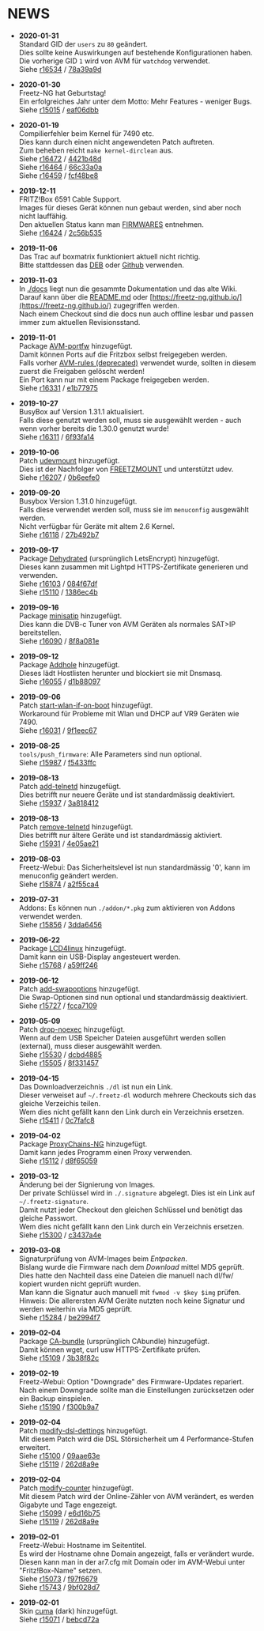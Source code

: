 # NEWS

 * __2020-01-31__<br>
   Standard GID der ```users``` zu ```80``` geändert.<br>
   Dies sollte keine Auswirkungen auf bestehende Konfigurationen haben.<br>
   Die vorherige GID ```1``` wird von AVM für ```watchdog``` verwendet.<br>
   Siehe [r16534](https://trac.boxmatrix.info/freetz-ng/changeset/16534/freetz-ng)
   / [78a39a9d](https://github.com/Freetz-NG/freetz-ng/commit/78a39a9d9067ccf79c19e44c54a9b7a890d155cd)<br>

 * __2020-01-30__<br>
   Freetz-NG hat Geburtstag!<br>
   Ein erfolgreiches Jahr unter dem Motto: Mehr Features - weniger Bugs.<br>
   Siehe [r15015](https://trac.boxmatrix.info/freetz-ng/changeset/15015/freetz-ng)
   / [eaf06dbb](https://github.com/Freetz-NG/freetz-ng/commit/eaf06dbb153d8ee2eabeedb827f1c8d80e409744)<br>

 * __2020-01-19__<br>
   Compilierfehler beim Kernel für 7490 etc.<br>
   Dies kann durch einen nicht angewendeten Patch auftreten.<br>
   Zum beheben reicht ```make kernel-dirclean``` aus.<br>
   Siehe [r16472](https://trac.boxmatrix.info/freetz-ng/changeset/16472/freetz-ng)
   / [4421b48d](https://github.com/Freetz-NG/freetz-ng/commit/4421b48d92022fa9e15d50edd3384dbe6089111b)<br>
   Siehe [r16464](https://trac.boxmatrix.info/freetz-ng/changeset/16464/freetz-ng)
   / [66c33a0a](https://github.com/Freetz-NG/freetz-ng/commit/66c33a0a9e2c945a9ff70a7f527819402b6073e7)<br>
   Siehe [r16459](https://trac.boxmatrix.info/freetz-ng/changeset/16459/freetz-ng)
   / [fcf48be8](https://github.com/Freetz-NG/freetz-ng/commit/fcf48be8ff4385f5bfb264b96ee61c3d903d28ef)<br>

 * __2019-12-11__<br>
   FRITZ!Box 6591 Cable Support.<br>
   Images für dieses Gerät können nun gebaut werden, sind aber noch nicht lauffähig.<br>
   Den aktuellen Status kann man [FIRMWARES](FIRMWARES.md#not-supported-devices) entnehmen.<br>
   Siehe [r16424](https://trac.boxmatrix.info/freetz-ng/changeset/16424/freetz-ng)
   / [2c56b535](https://github.com/Freetz-NG/freetz-ng/commit/2c56b5354f0e2aa06d87ab7c6aedd70b639be08e)<br>

 * __2019-11-06__<br>
   Das Trac auf boxmatrix funktioniert aktuell nicht richtig.<br>
   Bitte stattdessen das [DEB](https://www.digital-eliteboard.com/forums/2045/) oder [Github](https://github.com/Freetz-NG/freetz-ng/issues) verwenden.<br>

 * __2019-11-03__<br>
   In [./docs](./) liegt nun die gesammte Dokumentation und das alte Wiki.<br>
   Darauf kann über die [README.md](README.md) oder [https://freetz-ng.github.io/](https://freetz-ng.github.io/) zugegriffen werden.<br>
   Nach einem Checkout sind die docs nun auch offline lesbar und passen immer zum aktuellen Revisionsstand.<br>

 * __2019-11-01__<br>
   Package [AVM-portfw](make/avm-portfw.md) hinzugefügt.<br>
   Damit können Ports auf die Fritzbox selbst freigegeben werden.<br>
   Falls vorher [AVM-rules (deprecated)](make/avm-rules.md) verwendet wurde, sollten in diesem zuerst die Freigaben gelöscht werden!<br>
   Ein Port kann nur mit einem Package freigegeben werden.<br>
   Siehe [r16331](https://trac.boxmatrix.info/freetz-ng/changeset/16331/freetz-ng)
   / [e1b77975](https://github.com/Freetz-NG/freetz-ng/commit/e1b77975a25a939ca935ce324b3d90f27d3013ba)<br>

 * __2019-10-27__<br>
   BusyBox auf Version 1.31.1 aktualisiert.<br>
   Falls diese genutzt werden soll, muss sie ausgewählt werden - auch wenn vorher bereits die 1.30.0 genutzt wurde!<br>
   Siehe [r16311](https://trac.boxmatrix.info/freetz-ng/changeset/16311/freetz-ng)
   / [6f93fa14](https://github.com/Freetz-NG/freetz-ng/commit/6f93fa14d35e709c09467b4fd450575094beeeb2)<br>

 * __2019-10-06__<br>
   Patch [udevmount](patches/README.md#patch-udevmount) hinzugefügt.<br>
   Dies ist der Nachfolger von [FREETZMOUNT](patches/README.md#patch-freetzmount) und unterstützt udev.<br>
   Siehe [r16207](https://trac.boxmatrix.info/freetz-ng/changeset/16207/freetz-ng)
   / [0b6eefe0](https://github.com/Freetz-NG/freetz-ng/commit/0b6eefe0091040bf0bf51245bc08446656f21a12)<br>

 * __2019-09-20__<br>
   Busybox Version 1.31.0 hinzugefügt.<br>
   Falls diese verwendet werden soll, muss sie im ```menuconfig``` ausgewählt werden.<br>
   Nicht verfügbar für Geräte mit altem 2.6 Kernel.<br>
   Siehe [r16118](https://trac.boxmatrix.info/freetz-ng/changeset/16118/freetz-ng)
   / [27b492b7](https://github.com/Freetz-NG/freetz-ng/commit/27b492b7c2471de6e8013fe5bed35508076e37d7)<br>

 * __2019-09-17__<br>
   Package [Dehydrated](make/dehydrated.md) (ursprünglich LetsEncrypt) hinzugefügt.<br>
   Dieses kann zusammen mit Lightpd HTTPS-Zertifikate generieren und verwenden.<br>
   Siehe [r16103](https://trac.boxmatrix.info/freetz-ng/changeset/16103/freetz-ng)
   / [084f67df](https://github.com/Freetz-NG/freetz-ng/commit/084f67df21b53a34cfddb9a12ccd84cf850e61b9)<br>
   Siehe [r15110](https://trac.boxmatrix.info/freetz-ng/changeset/15110/freetz-ng)
   / [1386ec4b](https://github.com/Freetz-NG/freetz-ng/commit/1386ec4bdf9d3ace1d92410218e2a949c73aa85d)<br>

 * __2019-09-16__<br>
   Package [minisatip](make/minisatip.md) hinzugefügt.<br>
   Dies kann die DVB-c Tuner von AVM Geräten als normales SAT>IP bereitstellen.<br>
   Siehe [r16090](https://trac.boxmatrix.info/freetz-ng/changeset/16090/freetz-ng)
   / [8f8a081e](https://github.com/Freetz-NG/freetz-ng/commit/8f8a081e32a2e8c936558ea0247eaf7b99312c8b)<br>

 * __2019-09-12__<br>
   Package [Addhole](make/addhole.md) hinzugefügt.<br>
   Dieses lädt Hostlisten herunter und blockiert sie mit Dnsmasq.<br>
   Siehe [r16055](https://trac.boxmatrix.info/freetz-ng/changeset/16055/freetz-ng)
   / [d1b88097](https://github.com/Freetz-NG/freetz-ng/commit/d1b8809796f3dfecae95c3c76f3fdf921a72cd32)<br>

 * __2019-09-06__<br>
   Patch [start-wlan-if-on-boot](patches/README.md#patch-start-wlan-if-on-boot) hinzugefügt.<br>
   Workaround für Probleme mit Wlan und DHCP auf VR9 Geräten wie 7490.<br>
   Siehe [r16031](https://trac.boxmatrix.info/freetz-ng/changeset/16031/freetz-ng)
   / [9f1eec67](https://github.com/Freetz-NG/freetz-ng/commit/9f1eec67f7cad2824fb4306020964aed9e8c00fe)<br>

 * __2019-08-25__<br>
   ```tools/push_firmware```: Alle Parameters sind nun optional.<br>
   Siehe [r15987](https://trac.boxmatrix.info/freetz-ng/changeset/15987/freetz-ng)
   / [f5433ffc](https://github.com/Freetz-NG/freetz-ng/commit/f5433ffc7ad3ab453382ba377c0206ef350d4a26)<br>

 * __2019-08-13__<br>
   Patch [add-telnetd](patches/README.md#add-telnetd) hinzugefügt.<br>
   Dies betrifft nur neuere Geräte und ist standardmässig deaktiviert.<br>
   Siehe [r15937](https://trac.boxmatrix.info/freetz-ng/changeset/15937/freetz-ng)
   / [3a818412](https://github.com/Freetz-NG/freetz-ng/commit/3a8184127e24c266d28413eb4633a25ddd079252)<br>

 * __2019-08-13__<br>
   Patch [remove-telnetd](patches/README.md#remove-telnetd) hinzugefügt.<br>
   Dies betrifft nur ältere Geräte und ist standardmässig aktiviert.<br>
   Siehe [r15931](https://trac.boxmatrix.info/freetz-ng/changeset/15931/freetz-ng)
   / [4e05ae21](https://github.com/Freetz-NG/freetz-ng/commit/4e05ae21279a6cff2a914c60904290a8674ecfff)<br>

 * __2019-08-03__<br>
   Freetz-Webui: Das Sicherheitslevel ist nun standardmässig '0', kann im menuconfig geändert werden.<br>
   Siehe [r15874](https://trac.boxmatrix.info/freetz-ng/changeset/15874/freetz-ng)
   / [a2f55ca4](https://github.com/Freetz-NG/freetz-ng/commit/a2f55ca4bb5ef2e1f66e2800fb1cd08a05c19004)<br>

 * __2019-07-31__<br>
   Addons: Es können nun ```./addon/*.pkg``` zum aktivieren von Addons verwendet werden.<br>
   Siehe [r15856](https://trac.boxmatrix.info/freetz-ng/changeset/15856/freetz-ng)
   / [3dda6456](https://github.com/Freetz-NG/freetz-ng/commit/3dda64565e9f58f35c310455fbc2e61a4b095ddc)<br>

 * __2019-06-22__<br>
   Package [LCD4linux](make/lcd4linux.md) hinzugefügt.<br>
   Damit kann ein USB-Display angesteuert werden.<br>
   Siehe [r15768](https://trac.boxmatrix.info/freetz-ng/changeset/15768/freetz-ng)
   / [a59ff246](https://github.com/Freetz-NG/freetz-ng/commit/a59ff246fc55a1c438723a404bf73afda8a6e7a1)<br>

 * __2019-06-12__<br>
   Patch [add-swapoptions](patches/README.md#add-swapoptions) hinzugefügt.<br>
   Die Swap-Optionen sind nun optional und standardmässig deaktiviert.<br>
   Siehe [r15727](https://trac.boxmatrix.info/freetz-ng/changeset/15727/freetz-ng)
   / [fcca7109](https://github.com/Freetz-NG/freetz-ng/commit/fcca7109eaae438d88e519bd63232d8e203b3d64)<br>

 * __2019-05-09__<br>
   Patch [drop-noexec](patches/README.md#drop-noexec-external) hinzugefügt.<br>
   Wenn auf dem USB Speicher Dateien ausgeführt werden sollen (external), muss dieser ausgewählt werden.<br>
   Siehe [r15530](https://trac.boxmatrix.info/freetz-ng/changeset/15530/freetz-ng)
   / [dcbd4885](https://github.com/Freetz-NG/freetz-ng/commit/dcbd4885dea3ee8ef7a15a54ecd852ce913a0492)<br>
   Siehe [r15505](https://trac.boxmatrix.info/freetz-ng/changeset/15505/freetz-ng)
   / [8f331457](https://github.com/Freetz-NG/freetz-ng/commit/8f3314576395b855356a7515ce86e4ceb13414a9)<br>

 * __2019-04-15__<br>
   Das Downloadverzeichnis ```./dl``` ist nun ein Link.<br>
   Dieser verweiset auf ```~/.freetz-dl``` wodurch mehrere Checkouts sich das gleiche Verzeichis teilen.<br>
   Wem dies nicht gefällt kann den Link durch ein Verzeichnis ersetzen.<br>
   Siehe [r15411](https://trac.boxmatrix.info/freetz-ng/changeset/15411/freetz-ng)
   / [0c7fafc8](https://github.com/Freetz-NG/freetz-ng/commit/0c7fafc8ee4b980c89aece585a196b38cff579c6)<br>

 * __2019-04-02__<br>
   Package [ProxyChains-NG](make/proxychains-ng.md) hinzugefügt.<br>
   Damit kann jedes Programm einen Proxy verwenden.<br>
   Siehe [r15112](https://trac.boxmatrix.info/freetz-ng/changeset/15112/freetz-ng)
   / [d8f65059](https://github.com/Freetz-NG/freetz-ng/commit/d8f65059f28ff8f22332efb73059e6ae7d21f04c)<br>

 * __2019-03-12__<br>
   Änderung bei der Signierung von Images.<br>
   Der private Schlüssel wird in ```./.signature``` abgelegt. Dies ist ein Link auf ```~/.freetz-signature```.<br>
   Damit nutzt jeder Checkout den gleichen Schlüssel und benötigt das gleiche Passwort.<br>
   Wem dies nicht gefällt kann den Link durch ein Verzeichnis ersetzen.<br>
   Siehe [r15300](https://trac.boxmatrix.info/freetz-ng/changeset/15300/freetz-ng)
   / [c3437a4e](https://github.com/Freetz-NG/freetz-ng/commit/c3437a4eb47bcefa209aefa67d77b9de606c4676)<br>

 * __2019-03-08__<br>
   Signaturprüfung von AVM-Images beim _Entpacken_.<br>
   Bislang wurde die Firmware nach dem _Download_ mittel MD5 geprüft.<br>
   Dies hatte den Nachteil dass eine Dateien die manuell nach dl/fw/ kopiert wurden nicht geprüft wurden.<br>
   Man kann die Signatur auch manuell mit ```fwmod -v $key $img``` prüfen.<br>
   Hinweis: Die allerersten AVM Geräte nutzten noch keine Signatur und werden weiterhin via MD5 geprüft.<br>
   Siehe [r15284](https://trac.boxmatrix.info/freetz-ng/changeset/15284/freetz-ng)
   / [be2994f7](https://github.com/Freetz-NG/freetz-ng/commit/be2994f7e61c3168617905e665462569d9110b71)<br>

 * __2019-02-04__<br>
   Package [CA-bundle](make/ca-bundle.md) (ursprünglich CAbundle) hinzugefügt.<br>
   Damit können wget, curl usw HTTPS-Zertifikate prüfen.<br>
   Siehe [r15109](https://trac.boxmatrix.info/freetz-ng/changeset/15109/freetz-ng)
   / [3b38f82c](https://github.com/Freetz-NG/freetz-ng/commit/3b38f82c7b5beebe35696c7c3de9aad1d8296e8d)<br>

 * __2019-02-19__<br>
   Freetz-Webui: Option "Downgrade" des Firmware-Updates repariert.<br>
   Nach einem Downgrade sollte man die Einstellungen zurücksetzen oder ein Backup einspielen.<br>
   Siehe [r15190](https://trac.boxmatrix.info/freetz-ng/changeset/15190/freetz-ng)
   / [f300b9a7](https://github.com/Freetz-NG/freetz-ng/commit/f300b9a71754d98a56e6794770269cb63142fc60)<br>

 * __2019-02-04__<br>
   Patch [modify-dsl-dettings](patches/MODIFY_DSL_SETTINGS.md) hinzugefügt.<br>
   Mit diesem Patch wird die DSL Störsicherheit um 4 Performance-Stufen erweitert.<br>
   Siehe [r15100](https://trac.boxmatrix.info/freetz-ng/changeset/15100/freetz-ng)
   / [09aae63e](https://github.com/Freetz-NG/freetz-ng/commit/09aae63ee888ea4d3cbe38d0ef9990a73e04bf31)<br>
   Siehe [r15119](https://trac.boxmatrix.info/freetz-ng/changeset/15119/freetz-ng)
   / [262d8a9e](https://github.com/Freetz-NG/freetz-ng/commit/262d8a9ee9dc8c05dda60974b93ce531c91194f2)<br>

 * __2019-02-04__<br>
   Patch [modify-counter](patches/MODIFY_COUNTER.md) hinzugefügt.<br>
   Mit diesem Patch wird der Online-Zähler von AVM verändert, es werden Gigabyte und Tage engezeigt.<br>
   Siehe [r15099](https://trac.boxmatrix.info/freetz-ng/changeset/15099/freetz-ng)
   / [e6d16b75](https://github.com/Freetz-NG/freetz-ng/commit/e6d16b75436fdb8322434b5e380ae5e05d9ec604)<br>
   Siehe [r15119](https://trac.boxmatrix.info/freetz-ng/changeset/15119/freetz-ng)
   / [262d8a9e](https://github.com/Freetz-NG/freetz-ng/commit/262d8a9ee9dc8c05dda60974b93ce531c91194f2)<br>

 * __2019-02-01__<br>
   Freetz-Webui: Hostname im Seitentitel.<br>
   Es wird der Hostname ohne Domain angezeigt, falls er verändert wurde.<br>
   Diesen kann man in der ar7.cfg mit Domain oder im AVM-Webui unter "Fritz!Box-Name" setzen.<br>
   Siehe [r15073](https://trac.boxmatrix.info/freetz-ng/changeset/15073/freetz-ng)
   / [f97f6679](https://github.com/Freetz-NG/freetz-ng/commit/f97f66795b1a4de2e67ec8f92d646c820674ff1b)<br>
   Siehe [r15743](https://trac.boxmatrix.info/freetz-ng/changeset/15743/freetz-ng)
   / [9bf028d7](https://github.com/Freetz-NG/freetz-ng/commit/9bf028d7425c18fabe689b3ae27658718169c892)<br>

 * __2019-02-01__<br>
   Skin [cuma](themes/skin.md#cuma) (dark) hinzugefügt.<br>
   Siehe [r15071](https://trac.boxmatrix.info/freetz-ng/changeset/15071/freetz-ng)
   / [bebcd72a](https://github.com/Freetz-NG/freetz-ng/commit/bebcd72a13140e137d56374035081b18de2a9567)<br>

